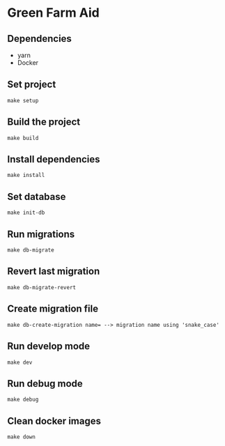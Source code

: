 # Green Farm Aid

## Dependencies

- yarn
- Docker

## Set project

```make
make setup
```

## Build the project

```make
make build
```

## Install dependencies

```make
make install
```

## Set database

```make
make init-db
```

## Run migrations

```make
make db-migrate
```

## Revert last migration

```make
make db-migrate-revert
```

## Create migration file

```make
make db-create-migration name= --> migration name using 'snake_case'
```

## Run develop mode

```make
make dev
```

## Run debug mode

```make
make debug
```

## Clean docker images

```make
make down
```
